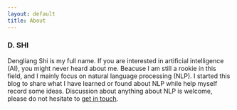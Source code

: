 ```yaml
---
layout: default
title: About
---
```


### D. SHI

Dengliang Shi is my full name. If you are interested in artificial intelligence (AI), you might never heard about me. Beacuse I am still a rookie in this field, and I mainly focus on natural language processing (NLP). I started this blog to share what I have learned or found about NLP while help myself record some ideas. Discussion about anything about NLP is welcome, please do not hesitate to [get in touch](mailto:dengliang.shi@yahoo.com).
